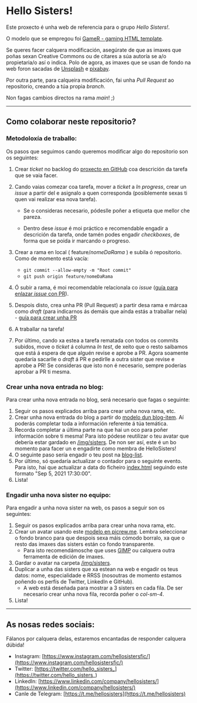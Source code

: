 # Hello Sisters!

Este proxecto é unha web de referencia para o grupo _Hello Sisters!_.

O modelo que se empregou foi [GameR - gaming HTML template](https://themehunt.com/item/1526056-gamer-gaming-html-template). 

Se queres facer calquera modificación, asegúrate de que as imaxes que poñas sexan Creative Commons ou de citares a súa autoría se a/o propietaria/o así o indica. Polo de agora, as imaxes que se usan de fondo na web foron sacadas de [Unsplash](https://unsplash.com/) e [pixabay](https://pixabay.com/).

Por outra parte, para calqueira modificación, fai unha *Pull Request* ao repositorio, creando a túa propia _branch_.

Non fagas cambios directos na rama _main_! ;)

_______________________

## Como colaborar neste repositorio?

### Metodoloxía de traballo:

Os pasos que seguimos cando queremos modificar algo do repositorio son os seguintes:

1. Crear _ticket_ no backlog do [proxecto en GitHub](https://github.com/hellosisters/hellosisters.github.io/projects/1) coa descrición da tarefa que se vaia facer.
2. Cando vaias comezar coa tarefa, mover a _ticket_ a _In progress_, crear un _issue_ a partir del e asignalo a quen corresponda (posiblemente sexas ti quen vai realizar esa nova tarefa). 

   + Se o consideras necesario, pódeslle poñer a etiqueta que mellor che pareza.

   + Dentro dese _issue_ é moi práctico e recomendable engadir a descrición da tarefa, onde tamén podes engadir _checkboxes_, de forma que se poida ir marcando o progreso.
   
3. Crear a rama en local ( feature/_nomeDaRama_ ) e subila ó repositorio. Como de momento está vacía:

    + ```git commit --allow-empty -m "Root commit"```
    + ```git push origin feature/nomeDaRama```

4. Ó subir a rama, é moi recomendable relacionala co _issue_ ([guía para enlazar _issue_ con PR](https://docs.github.com/en/github/managing-your-work-on-github/linking-a-pull-request-to-an-issue#about-linked-issues-and-pull-requests)).

5. Despois disto, crea unha PR (Pull Request) a partir desa rama e márcaa como _draft_ (para indicarnos ás demáis que aínda estás a traballar nela) - [guía para crear unha PR](https://docs.github.com/en/github/collaborating-with-issues-and-pull-requests/creating-a-pull-request)

6. A traballar na tarefa!

7. Por último, cando xa estea a tarefa rematada con todos os commits subidos, move o _ticket_ á columna _In test_, de xeito que o resto saibamos que está á espera de que alguén revise e aprobe a PR. Agora soamente quedaría sacarlle o _draft_ á PR e pedirlle a outra sister que revise e aprobe a PR! Se consideras que isto non é necesario, sempre poderías aprobar a PR ti mesma.



### Crear unha nova entrada no blog:

Para crear unha nova entrada no blog, será necesario que fagas o seguinte:

1. Seguir os pasos explicados arriba para crear unha nova rama, etc.
2. Crear unha nova entrada do blog a partir do [modelo dun blog-item](https://github.com/hellosisters/hellosisters.github.io/blob/main/blog-items/blog-item.html). Aí poderás completar toda a información referente á túa temática.
3. Recorda completar a última parte na que hai un oco para poñer información sobre ti mesma! Para isto pódese reutilizar o teu avatar que debería estar gardado en [/img/sisters](https://github.com/hellosisters/hellosisters.github.io/tree/main/img/sisters). De non ser así, este é un bo momento para facer un e engadirte como membra de HelloSisters!
4. O seguinte paso sería engadir o teu post na [blog-list](https://github.com/hellosisters/hellosisters.github.io/blob/main/blog-items/blog-list.html).
5. Por último, só quedaría actualizar o contador para o seguinte evento. Para isto, hai que actualizar a data do ficheiro [index.html](https://github.com/hellosisters/hellosisters.github.io/blob/main/index.html) seguindo este formato "Sep 5, 2021 17:30:00".
6. Lista!



### Engadir unha nova sister no equipo:

Para engadir a unha nova sister na web, os pasos a seguir son os seguintes:

 1. Seguir os pasos explicados arriba para crear unha nova rama, etc.
 2. Crear un avatar usando este [modelo en picrew.me](https://picrew.me/image_maker/292231/). Lembra seleccionar o fondo branco para que despois sexa máis cómodo borralo, xa que o resto das imaxes das sisters están co fondo transparente. 
    + Para isto recomendámosche que uses [GIMP](https://www.gimp.org/) ou calquera outra ferramenta de edición de imaxes.
 3. Gardar o avatar na carpeta [/img/sisters](https://github.com/hellosisters/hellosisters.github.io/tree/main/img/sisters).
 4. Duplicar a unha das sisters que xa estean na web e engadir os teus datos: nome, especialidade e RRSS (nosoutras de momento estamos poñendo os perfís de Twitter, LinkedIn e GitHub).
    + A web está deseñada para mostrar a 3 sisters en cada fila. De ser necesario crear unha nova fila, recorda poñer o _col-sm-4_.
 5. Lista!


 _______________________

 ## As nosas redes sociais:

 Fálanos por calquera delas, estaremos encantadas de responder calquera dúbida!

 * Instagram: [https://www.instagram.com/hellosistersfic/](https://www.instagram.com/hellosistersfic/)
 * Twitter: [https://twitter.com/hello_sisters_](https://twitter.com/hello_sisters_)
 * LinkedIn: [https://www.linkedin.com/company/hellosisters/](https://www.linkedin.com/company/hellosisters/)
 * Canle de Telegram: [https://t.me/hellosisters](https://t.me/hellosisters)